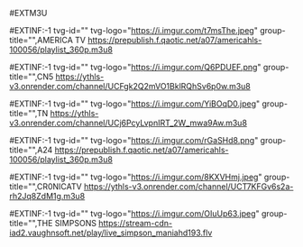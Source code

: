 #EXTM3U

#EXTINF:-1 tvg-id="" tvg-logo="https://i.imgur.com/t7msThe.jpeg" group-title="",AMERICA TV
https://prepublish.f.qaotic.net/a07/americahls-100056/playlist_360p.m3u8

#EXTINF:-1 tvg-id="" tvg-logo="https://i.imgur.com/Q6PDUEF.png" group-title="",CN5
https://ythls-v3.onrender.com/channel/UCFgk2Q2mVO1BklRQhSv6p0w.m3u8

#EXTINF:-1 tvg-id="" tvg-logo="https://i.imgur.com/YiBOqD0.jpeg" group-title="",TN
https://ythls-v3.onrender.com/channel/UCj6PcyLvpnIRT_2W_mwa9Aw.m3u8

#EXTINF:-1 tvg-id="" tvg-logo="https://i.imgur.com/rGaSHd8.png" group-title="",A24
https://prepublish.f.qaotic.net/a07/americahls-100056/playlist_360p.m3u8

#EXTINF:-1 tvg-id="" tvg-logo="https://i.imgur.com/8KXVHmj.jpeg" group-title="",CR0NICATV
https://ythls-v3.onrender.com/channel/UCT7KFGv6s2a-rh2Jq8ZdM1g.m3u8

#EXTINF:-1 tvg-id="" tvg-logo="https://i.imgur.com/OIuUp63.jpeg" group-title="",THE SIMPSONS
https://stream-cdn-iad2.vaughnsoft.net/play/live_simpson_maniahd193.flv




